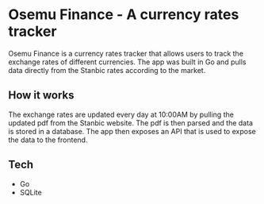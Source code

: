 # Osemu Finance - A currency rates tracker

Osemu Finance is a currency rates tracker that allows users to track the exchange rates of different currencies. The app was built in Go and pulls data directly from the Stanbic rates according to the market.

## How it works

The exchange rates are updated every day at 10:00AM by pulling the updated pdf from the Stanbic website. The pdf is then parsed and the data is stored in a database. The app then exposes an API that is used to expose the data to the frontend.

## Tech

- Go
- SQLite
